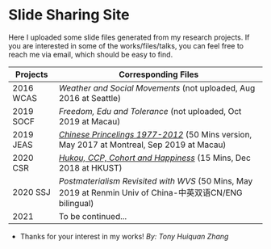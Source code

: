 # Slide Sharing Site #

Here I uploaded some slide files generated from my research projects. If you are interested in some of the works/files/talks, you can feel free to reach me via email, which should be easy to find.


Projects  | Corresponding Files
----------| ----------
2016 WCAS | *Weather and Social Movements* (not uploaded, Aug 2016 at Seattle)
2019 SOCF | *Freedom, Edu and Tolerance* (not uploaded, Oct 2019 at Macau)
2019 JEAS | *[Chinese Princelings 1977-2012](https://github.com/huiquanR/Slides/blob/master/JEAS_2019_Prince_50min_v3.02.pdf)* (50 Mins version, May 2017 at Montreal, Sep 2019 at Macau)
2020 CSR  | *[Hukou, CCP, Cohort and Happiness](https://github.com/huiquanR/Slides/blob/master/CSR_2020_15min_v0.3%2020200510.pdf)* (15 Mins, Dec 2018 at HKUST)
2020 SSJ  | *Postmaterialism Revisited with WVS* (50 Mins, May 2019 at Renmin Univ of China-中英双语CN/ENG bilingual)
2021      | To be continued...

- Thanks for your interest in my works!
*By: Tony Huiquan Zhang*
